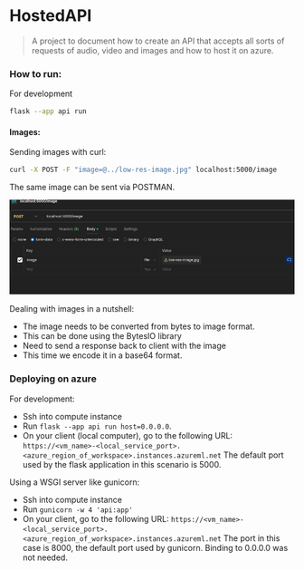 # HostedAPI

> A project to document how to create an API that accepts all sorts of requests of audio, video and images and how to host it on azure.


### How to run:

For development
```bash
flask --app api run
```

#### Images:

Sending images with curl:

```bash
curl -X POST -F "image=@../low-res-image.jpg" localhost:5000/image
```

The same image can be sent via POSTMAN.

![Image](./Postman_Send_image.png)

Dealing with images in a nutshell:

- The image needs to be converted from bytes to image format.
- This can be done using the BytesIO library
- Need to send a response back to client with the image
- This time we encode it in a base64 format.

### Deploying on azure

For development:

- Ssh into compute instance
- Run `flask --app api run host=0.0.0.0`. 
- On your client (local computer), go to the following URL:
    `https://<vm_name>-<local_service_port>.<azure_region_of_workspace>.instances.azureml.net`
    The default port used by the flask application in this scenario is 5000.

Using a WSGI server like gunicorn:

- Ssh into compute instance
- Run `gunicorn -w 4 'api:app'`
- On your client, go to the following URL:
    `https://<vm_name>-<local_service_port>.<azure_region_of_workspace>.instances.azureml.net`
    The port in this case is 8000, the default port used by gunicorn.
    Binding to 0.0.0.0 was not needed.